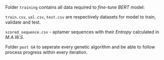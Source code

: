 Folder `training` contains all data required to *fine-tune* *BERT* model:

 `train.csv`, `val.csv`, `test.csv` are respectively  datasets for model to train, validate and test.

`scored_sequence.csv` - aptamer sequences with their *Entropy* calculated in *M.A.W.S*.

Folder `post GA` to seperate every genetic algorithm and be able to follow process progress within every iteration.

